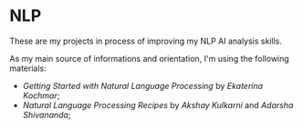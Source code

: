 # NLP
These are my projects in process of improving my NLP AI analysis skills.

As my main source of informations and orientation, I'm using the following materials:
- *Getting Started with Natural Language Processing* by *Ekaterina Kochmar*;
- *Natural Language Processing Recipes* by *Akshay Kulkarni* and *Adarsha Shivananda*;
